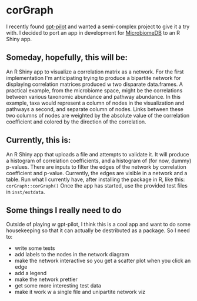# corGraph
I recently found [gpt-pilot](https://github.com/Pythagora-io/gpt-pilot) and wanted a semi-complex project to give it a try with. I decided to port an app in development for [MicrobiomeDB](microbiomedb.org) to an R Shiny app.

## Someday, hopefully, this will be:
An R Shiny app to visualize a correlation matrix as a network. For the first implementation I'm anticipating trying to produce a bipartite network for displaying correlation matrices produced w two disparate data.frames.
A practical example, from the microbiome space, might be the correlations between various taxonomic abundance and pathway abundance. In this example, taxa would represent a column of nodes in the visualization and pathways a second,
and separate column of nodes. Links between these two columns of nodes are weighted by the absolute value of the correlation coefficient and colored by the direction of the correlation.

## Currently, this is:
An R Shiny app that uploads a file and attempts to validate it. It will produce a histogram of correlation coefficients, and a histogram of (for now, dummy) p-values. There are inputs to filter the edges of the network by correlation coefficient and p-value. Currently, the edges are visible in a network and a table.
Run what I currently have, after installing the package in R, like this: `corGraph::corGraph()`
Once the app has started, use the provided test files in `inst/extdata`.

## Some things I really need to do
Outside of playing w gpt-pilot, I think this is a cool app and want to do some housekeeping so that it can actually be destributed as a package. So I need to:
* write some tests
* add labels to the nodes in the network diagram
* make the network interactive so you get a scatter plot when you click an edge
* add a legend
* make the network prettier
* get some more interesting test data
* make it work w a single file and unipartite network viz
